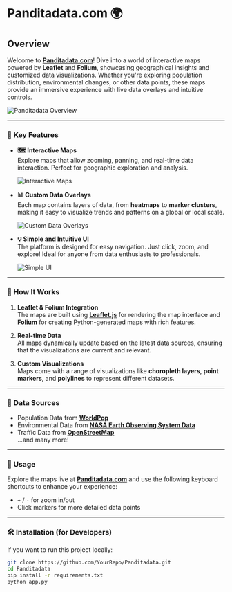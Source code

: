 # Panditadata.com 🌍

## Overview

Welcome to **[Panditadata.com](https://panditadata.com)**! Dive into a world of interactive maps powered by **Leaflet** and **Folium**, showcasing geographical insights and customized data visualizations. Whether you're exploring population distribution, environmental changes, or other data points, these maps provide an immersive experience with live data overlays and intuitive controls.

![Panditadata Overview](link_to_overview_image)

---

### 🌟 Key Features

- **🗺️ Interactive Maps**  
  Explore maps that allow zooming, panning, and real-time data interaction. Perfect for geographic exploration and analysis.
  
  ![Interactive Maps](link_to_interactive_map_image)

- **📊 Custom Data Overlays**  
  Each map contains layers of data, from **heatmaps** to **marker clusters**, making it easy to visualize trends and patterns on a global or local scale.

  ![Custom Data Overlays](link_to_custom_data_overlay_image)

- **💡 Simple and Intuitive UI**  
  The platform is designed for easy navigation. Just click, zoom, and explore! Ideal for anyone from data enthusiasts to professionals.

  ![Simple UI](link_to_ui_image)

---

### 🚀 How It Works

1. **Leaflet & Folium Integration**  
   The maps are built using **[Leaflet.js](https://leafletjs.com/)** for rendering the map interface and **[Folium](https://python-visualization.github.io/folium/)** for creating Python-generated maps with rich features.
   
2. **Real-time Data**  
   All maps dynamically update based on the latest data sources, ensuring that the visualizations are current and relevant.

3. **Custom Visualizations**  
   Maps come with a range of visualizations like **choropleth layers**, **point markers**, and **polylines** to represent different datasets.

---

### 📂 Data Sources

- Population Data from **[WorldPop](https://www.worldpop.org/)**  
- Environmental Data from **[NASA Earth Observing System Data](https://eosdata.gsfc.nasa.gov/)**  
- Traffic Data from **[OpenStreetMap](https://www.openstreetmap.org/)**  
...and many more!

---

### 💼 Usage

Explore the maps live at **[Panditadata.com](https://panditadata.com)** and use the following keyboard shortcuts to enhance your experience:

- `+` / `-` for zoom in/out  
- Click markers for more detailed data points

---

### 🛠️ Installation (for Developers)

If you want to run this project locally:

```bash
git clone https://github.com/YourRepo/Panditadata.git
cd Panditadata
pip install -r requirements.txt
python app.py

